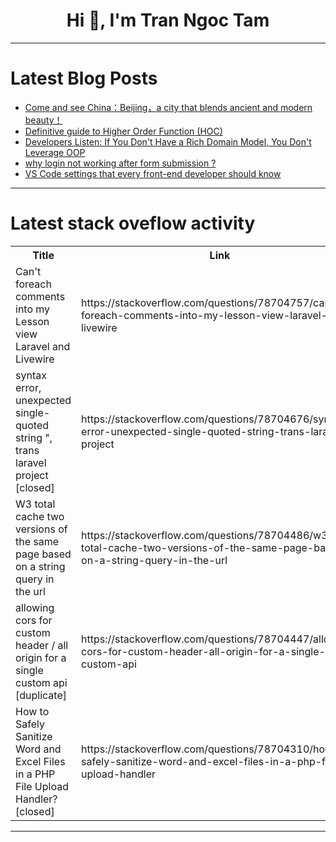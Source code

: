 <h1 align="center">Hi 👋, I'm Tran Ngoc Tam</h1>

---

# Latest Blog Posts 
<!-- BLOG-POST-LIST:START -->
- [Come and see China：Beijing，a city that blends ancient and modern beauty！](https://dev.to/pang_jack/come-and-see-chinabeijinga-city-that-blends-ancient-and-modern-beauty-51bj)
- [Definitive guide to Higher Order Function &lpar;HOC&rpar;](https://dev.to/codewithjohnson/definitive-guide-to-higher-order-function-hoc-28b5)
- [Developers Listen: If You Don&#39;t Have a Rich Domain Model, You Don&#39;t Leverage OOP](https://dev.to/muhammad_salem/developers-listen-if-you-dont-have-a-rich-domain-model-you-dont-leverage-oop-aid)
- [why login not working after form submission ?](https://dev.to/samir_soupape/why-login-not-working-after-form-submission--4lli)
- [VS Code settings that every front-end developer should know](https://dev.to/mhmd-salah/vs-code-settings-that-every-front-end-developer-should-know-2c1h)
<!-- BLOG-POST-LIST:END -->

---

# Latest stack oveflow activity
<table>
  <tr><th>Title</th><th>Link</th></tr>
  <!-- STACKOVERFLOW:START --><tr><td>Can&#39;t foreach comments into my Lesson view Laravel and Livewire</td><td>https://stackoverflow.com/questions/78704757/cant-foreach-comments-into-my-lesson-view-laravel-and-livewire</td></tr><tr><td>syntax error, unexpected single-quoted string &quot;, trans laravel project [closed]</td><td>https://stackoverflow.com/questions/78704676/syntax-error-unexpected-single-quoted-string-trans-laravel-project</td></tr><tr><td>W3 total cache two versions of the same page based on a string query in the url</td><td>https://stackoverflow.com/questions/78704486/w3-total-cache-two-versions-of-the-same-page-based-on-a-string-query-in-the-url</td></tr><tr><td>allowing cors for custom header / all origin for a single custom api [duplicate]</td><td>https://stackoverflow.com/questions/78704447/allowing-cors-for-custom-header-all-origin-for-a-single-custom-api</td></tr><tr><td>How to Safely Sanitize Word and Excel Files in a PHP File Upload Handler? [closed]</td><td>https://stackoverflow.com/questions/78704310/how-to-safely-sanitize-word-and-excel-files-in-a-php-file-upload-handler</td></tr><!-- STACKOVERFLOW:END -->
</table>

---


